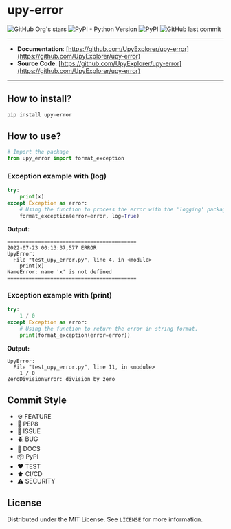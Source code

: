 # upy-error

![GitHub Org's stars](https://img.shields.io/github/stars/UpyExplorer?label=LinuxProfile&style=flat-square)
![PyPI - Python Version](https://img.shields.io/pypi/pyversions/upy-error)
![PyPI](https://img.shields.io/pypi/v/upy-error)
![GitHub last commit](https://img.shields.io/github/last-commit/UpyExplorer/upy-error)

---

- **Documentation**: [https://github.com/UpyExplorer/upy-error](https://github.com/UpyExplorer/upy-error)
- **Source Code**: [https://github.com/UpyExplorer/upy-error](https://github.com/UpyExplorer/upy-error)

---

## How to install?

```python
pip install upy-error

```
## How to use?

```python
# Import the package
from upy_error import format_exception
```

### Exception example with (log)

```python
try:
    print(x)
except Exception as error:
    # Using the function to process the error with the 'logging' package.
    format_exception(error=error, log=True)
```

**Output:**

```shell
==========================================
2022-07-23 00:13:37,577 ERROR 
UpyError: 
  File "test_upy_error.py", line 4, in <module>
    print(x)
NameError: name 'x' is not defined
==========================================
```

### Exception example with (print)

```python
try:
    1 / 0
except Exception as error:
    # Using the function to return the error in string format.
    print(format_exception(error=error))
```

**Output:**
```shell
UpyError: 
  File "test_upy_error.py", line 11, in <module>
    1 / 0
ZeroDivisionError: division by zero
```

## Commit Style

- ⚙️ FEATURE
- 📝 PEP8
- 📌 ISSUE
- 🪲 BUG
- 📘 DOCS
- 📦 PyPI
- ❤️️ TEST
- ⬆️ CI/CD
- ⚠️ SECURITY

## License

Distributed under the MIT License. See `LICENSE` for more information.
